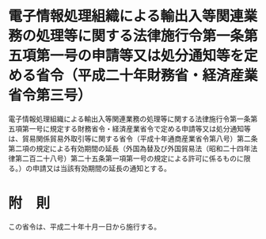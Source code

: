 # 電子情報処理組織による輸出入等関連業務の処理等に関する法律施行令第一条第五項第一号の申請等又は処分通知等を定める省令（平成二十年財務省・経済産業省令第三号）
電子情報処理組織による輸出入等関連業務の処理等に関する法律施行令第一条第五項第一号に規定する財務省令・経済産業省令で定める申請等又は処分通知等は、貿易関係貿易外取引等に関する省令（平成十年通商産業省令第八号）第二条第二項の規定による有効期間の延長（外国為替及び外国貿易法（昭和二十四年法律第二百二十八号）第二十五条第一項第一号の規定による許可に係るものに限る。）の申請又は当該有効期間の延長の通知とする。
# 附　則
この省令は、平成二十年十月一日から施行する。
